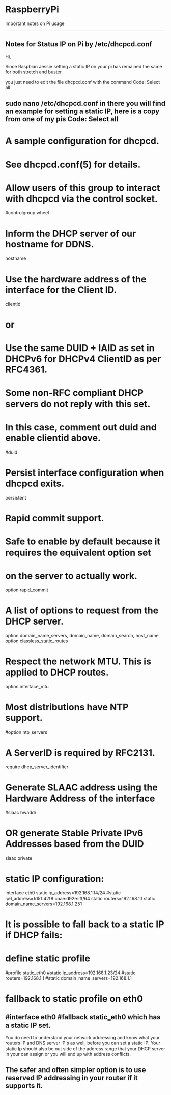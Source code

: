 # RaspberryPi
Important notes on Pi usage

-------------------------------------------------
Notes for Status IP on Pi by /etc/dhcpcd.conf
-------------------------------------------------
Hi.

Since Raspbian Jessie setting a static IP on your pi has remained the same for both stretch and buster.

you just need to edit the file dhcpcd.conf with the command
Code: Select all

sudo nano /etc/dhcpcd.conf
in there you will find an example for setting a static IP, here is a copy from one of my pis
Code: Select all
----------------------------------
# A sample configuration for dhcpcd.
# See dhcpcd.conf(5) for details.

# Allow users of this group to interact with dhcpcd via the control socket.
#controlgroup wheel

# Inform the DHCP server of our hostname for DDNS.
hostname

# Use the hardware address of the interface for the Client ID.
clientid
# or
# Use the same DUID + IAID as set in DHCPv6 for DHCPv4 ClientID as per RFC4361.
# Some non-RFC compliant DHCP servers do not reply with this set.
# In this case, comment out duid and enable clientid above.
#duid

# Persist interface configuration when dhcpcd exits.
persistent

# Rapid commit support.
# Safe to enable by default because it requires the equivalent option set
# on the server to actually work.
option rapid_commit

# A list of options to request from the DHCP server.
option domain_name_servers, domain_name, domain_search, host_name
option classless_static_routes
# Respect the network MTU. This is applied to DHCP routes.
option interface_mtu

# Most distributions have NTP support.
#option ntp_servers

# A ServerID is required by RFC2131.
require dhcp_server_identifier

# Generate SLAAC address using the Hardware Address of the interface
#slaac hwaddr
# OR generate Stable Private IPv6 Addresses based from the DUID
slaac private

# static IP configuration:
interface eth0
static ip_address=192.168.1.14/24
#static ip6_address=fd51:42f8:caae:d92e::ff/64
static routers=192.168.1.1
static domain_name_servers=192.168.1.251 

# It is possible to fall back to a static IP if DHCP fails:
# define static profile
#profile static_eth0
#static ip_address=192.168.1.23/24
#static routers=192.168.1.1
#static domain_name_servers=192.168.1.1

# fallback to static profile on eth0
#interface eth0
#fallback static_eth0
which has a static IP set.
----------------------------------------
You do need to understand your network addressing and know what your routers IP and DNS server IP's as well, before you can set a static IP.
Your static Ip should also be out side of the address range that your DHCP server in your can assign or you will end up with address conflicts.

The safer and often simpler option is to use reserved IP addressing in your router if it supports it.
-------------------------------------------------
